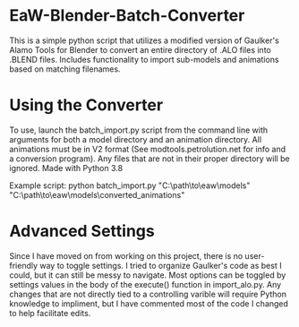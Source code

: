 # EaW-Blender-Batch-Converter
This is a simple python script that utilizes a modified version of Gaulker's Alamo Tools for Blender to convert an entire directory of .ALO files into .BLEND files. Includes functionality to import sub-models and animations based on matching filenames.

# Using the Converter
To use, launch the batch_import.py script from the command line with arguments for both a model directory and an animation directory. All animations must be in V2 format (See modtools.petrolution.net for info and a conversion program). Any files that are not in their proper directory will be ignored. Made with Python 3.8

Example script:
python batch_import.py "C:\path\to\eaw\models" "C:\path\to\eaw\models\converted_animations"

# Advanced Settings
Since I have moved on from working on this project, there is no user-friendly way to toggle settings. I tried to organize Gaulker's code as best I could, but it can still be messy to navigate. Most options can be toggled by settings values in the body of the execute() function in import_alo.py. Any changes that are not directly tied to a controlling varible will require Python knowledge to impliment, but I have commented most of the code I changed to help facilitate edits.
